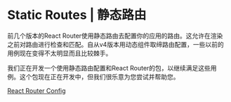 # Static Routes | 静态路由

前几个版本的React Router使用静态路由去配置你的应用的路由。这允许在渲染之前对路由进行检查和匹配。自从v4版本用动态组件取缔路由配置，一些以前的用例现在变得不太明显而且比较棘手。

我们正在开发一个使用静态路由配置和React Router的包，以继续满足这些用例。这个包现在正在开发中，但我们很乐意为您尝试并帮助您。

[React Router Config](https://github.com/reacttraining/react-router/tree/master/packages/react-router-config)
